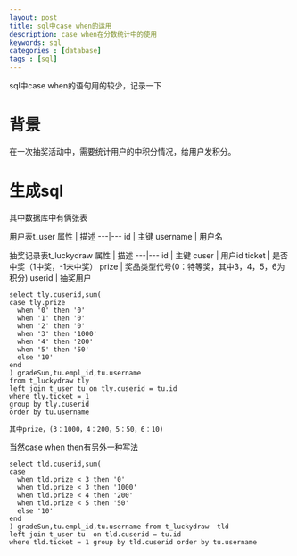 ```yaml
---
layout: post
title: sql中case when的运用
description: case when在分数统计中的使用
keywords: sql
categories : [database]
tags : [sql]
---
```


sql中case when的语句用的较少，记录一下

# 背景
在一次抽奖活动中，需要统计用户的中积分情况，给用户发积分。

# 生成sql 
其中数据库中有俩张表

用户表t_user
属性 | 描述
---|---
id | 主键
username | 用户名 
 
抽奖记录表t_luckydraw
属性 | 描述
---|---
id | 主键
cuser | 用户id
ticket | 是否中奖（1中奖，-1未中奖）
prize | 奖品类型代号(0：特等奖，其中3，4，5，6为积分)
userid | 抽奖用户


```
select tly.cuserid,sum(
case tly.prize 
  when '0' then '0'  
  when '1' then '0'
  when '2' then '0'
  when '3' then '1000'
  when '4' then '200'
  when '5' then '50'
  else '10'
end
) gradeSun,tu.empl_id,tu.username 
from t_luckydraw tly 
left join t_user tu on tly.cuserid = tu.id 
where tly.ticket = 1 
group by tly.cuserid
order by tu.username

其中prize，(3：1000，4：200，5：50，6：10)
```

当然case when then有另外一种写法
```
select tld.cuserid,sum(
case  
  when tld.prize < 3 then '0'  
  when tld.prize < 3 then '1000'
  when tld.prize < 4 then '200'
  when tld.prize < 5 then '50'
  else '10'
end
) gradeSun,tu.empl_id,tu.username from t_luckydraw  tld
left join t_user tu  on tld.cuserid = tu.id 
where tld.ticket = 1 group by tld.cuserid order by tu.username
```




